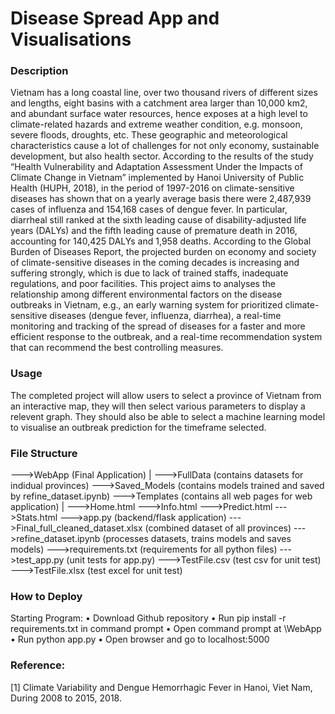 # Disease Spread App and Visualisations

### Description
Vietnam has a long coastal line, over two thousand rivers of different sizes and lengths, eight basins with a catchment area larger than 10,000 km2, and abundant surface water resources, hence exposes at a high level to climate-related hazards and extreme weather condition, e.g. monsoon, severe floods, droughts, etc. These geographic and meteorological characteristics cause a lot of challenges for not only economy, sustainable development, but also health sector. According to the results of the study “Health Vulnerability and Adaptation Assessment Under the Impacts of Climate Change in Vietnam” implemented by Hanoi University of Public Health (HUPH, 2018), in the period of 1997-2016 on climate-sensitive diseases has shown that on a yearly average basis there were 2,487,939 cases of influenza and 154,168 cases of dengue fever. In particular, diarrheal still ranked at the sixth leading cause of disability-adjusted life years (DALYs) and the fifth leading cause of premature death in 2016, accounting for 140,425 DALYs and 1,958 deaths. According to the Global Burden of Diseases Report, the projected burden on economy and society of climate-sensitive diseases in the coming decades is increasing and suffering strongly, which is due to lack of trained staffs, inadequate regulations, and poor facilities. This project aims to analyses the relationship among different environmental factors on the disease outbreaks in Vietnam, e.g., an early warning system for prioritized climate-sensitive diseases (dengue fever, influenza, diarrhea), a real-time monitoring and tracking of the spread of diseases for a faster and more efficient response to the outbreak, and a real-time recommendation system that can recommend the best controlling measures.
### Usage
The completed project will allow users to select a province of Vietnam from an interactive map, they will then select various parameters to display a relevent graph. They should also be able to select a machine learning model to visualise an outbreak prediction for the timeframe selected.
### File Structure

--->WebApp (Final Application)
    |
    --->FullData (contains datasets for indidual provinces)
    --->Saved_Models (contains models trained and saved by refine_dataset.ipynb)
    --->Templates (contains all web pages for web application)
        |
        --->Home.html
        --->Info.html
        --->Predict.html
        --->Stats.html
    --->app.py (backend/flask application)
    --->Final_full_cleaned_dataset.xlsx (combined dataset of all provinces)
    --->refine_dataset.ipynb (processes datasets, trains models and saves models)
    --->requirements.txt (requirements for all python files)
    --->test_app.py (unit tests for app.py)
    --->TestFile.csv (test csv for unit test)
    --->TestFile.xlsx (test excel for unit test)

### How to Deploy
Starting Program:
• Download Github repository
• Run pip install -r requirements.txt in command prompt
• Open command prompt at \WebApp
• Run python app.py
• Open browser and go to localhost:5000

### Reference:
[1] Climate Variability and Dengue Hemorrhagic Fever in Hanoi, Viet Nam, During 2008 to 2015,
2018.

